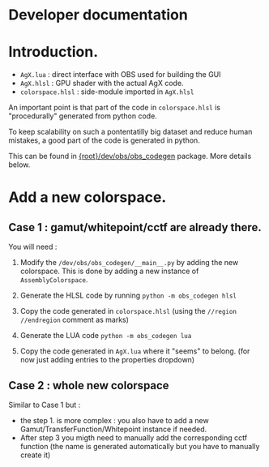 # Developer documentation

# Introduction.

- `AgX.lua` : direct interface with OBS used for building the GUI
- `AgX.hlsl` : GPU shader with the actual AgX code.
- `colorspace.hlsl` : side-module imported in `AgX.hlsl`

An important point is that part of the code in `colorspace.hlsl` is "procedurally"
generated from python code.

To keep scalability on such a pontentatilly big dataset and reduce human mistakes,
a good part of the code is generated in python.

This can be found in [{root}/dev/obs/obs_codegen](../../dev/obs/obs_codegen)
package. More details below.

# Add a new colorspace.

## Case 1 : gamut/whitepoint/cctf are already there.

You will need :

1. Modify the `/dev/obs/obs_codegen/__main__.py` by adding the new colorspace.
This is done by adding a new instance of `AssemblyColorspace`.

2. Generate the HLSL code by running `python -m obs_codegen hlsl`
3. Copy the code generated in `colorspace.hlsl` (using the `//region` `//endregion` comment as marks)
4. Generate the LUA code `python -m obs_codegen lua`
5.  Copy the code generated in `AgX.lua` where it "seems" to belong. 
(for now just adding entries to the properties dropdown)

## Case 2 : whole new colorspace

Similar to Case 1 but :

- the step 1. is more complex : you also have to add a new Gamut/TransferFunction/Whitepoint
instance if needed.
- After step 3 you migth need to manually add the corresponding cctf function 
(the name is generated automatically but you have to manually create it)
